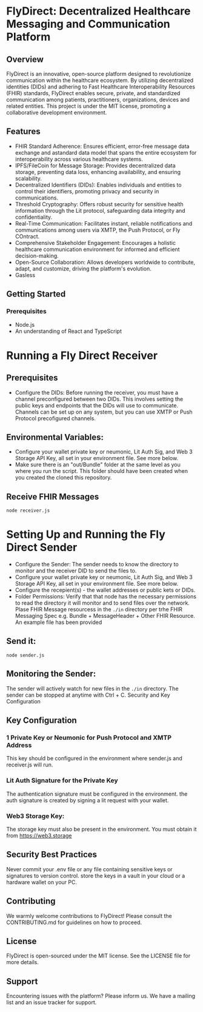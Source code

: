 
# FlyDirect: Decentralized Healthcare Messaging and Communication Platform
## Overview

FlyDirect is an innovative, open-source platform designed to revolutionize communication within the healthcare ecosystem. By utilizing decentralized identities (DIDs) and adhering to Fast Healthcare Interoperability Resources (FHIR) standards, FlyDirect enables secure, private, and standardized communication among patients, practitioners, organizations, devices and related entities. This project is under the MIT license, promoting a collaborative development environment.

## Features
- FHIR Standard Adherence: Ensures efficient, error-free message data exchange and astandard data model that spans the entire ecosystem for interoperability across various healthcare systems.
- IPFS/FileCoin for Message Storage: Provides decentralized data storage, preventing data loss, enhancing availability, and ensuring scalability.
- Decentralized Identifiers (DIDs): Enables individuals and entities to control their identifiers, promoting privacy and security in communications.
- Threshold Cryptography: Offers robust security for sensitive health information through the Lit protocol, safeguarding data integrity and confidentiality.
- Real-Time Communication: Facilitates instant, reliable notifications and communications among users via XMTP, the Push Protocol, or Fly COntract.
- Comprehensive Stakeholder Engagement: Encourages a holistic healthcare communication environment for informed and efficient decision-making.
- Open-Source Collaboration: Allows developers worldwide to contribute, adapt, and customize, driving the platform's evolution.
- Gasless

## Getting Started
### Prerequisites
- Node.js
- An understanding of React and TypeScript

# Running a Fly Direct Receiver
## Prerequisites
- Configure the DIDs: Before running the receiver, you must have a channel preconfigured between two DIDs. This involves setting the public keys and endpoints that the DIDs will use to communicate.  Channels can be set up on any system, but you can use XMTP or Push Protocol precofigured channels.
## Environmental Variables: 
- Configure your wallet private key or neumonic, Lit Auth Sig, and Web 3 Storage API Key, all set in your environment file. See more below.
- Make sure there is an "out/Bundle" folder at the same level as you where you run the script.  This folder should have been created when you created the cloned this repository.
## Receive FHIR Messages
```node receiver.js```
# Setting Up and Running the Fly Direct Sender
- Configure the Sender: The sender needs to know the directory to monitor and the receiver DID to send the files to.
- Configure your wallet private key or neumonic, Lit Auth Sig, and Web 3 Storage API Key, all set in your environment file. See more below.
- Configure the recepient(s) - the wallet addresses or public kets or DIDs.
- Folder Permissions: Verify that that node has the necessary permissions to read the directory it will monitor and to send files over the network.  Plase FHIR Message resourcess in the ```./in``` directory per trhe FHIR Messaging Spec e.g. Bundle + MessageHeader + Other FHIR Resource.  An example file has been provided

## Send it:

```node sender.js```

## Monitoring the Sender: 
The sender will actively watch for new files in the ```./in``` directory.  The sender can be stopped at anytime with Ctrl + C.
Security and Key Configuration

## Key Configuration
### 1 Private Key or Neumonic for Push Protocol and XMTP Address
This key should be configured in the environment where sender.js and receiver.js will run.
### Lit Auth Signature for the Private Key 
The authentication signature must be configured in the environment.
the auth signature is created by signing a lit request with your wallet.
### Web3 Storage Key: 
The storage key must also be present in the environment.  You must obtain it from https://web3.storage

## Security Best Practices
Never commit your .env file or any file containing sensitive keys or signatures to version control.
store the keys in a vault in your cloud or a hardware wallet on your PC.

## Contributing
We warmly welcome contributions to FlyDirect! Please consult the CONTRIBUTING.md for guidelines on how to proceed.

## License
FlyDirect is open-sourced under the MIT license. See the LICENSE file for more details.

## Support
Encountering issues with the platform? Please inform us. We have a mailing list and an issue tracker for support.
